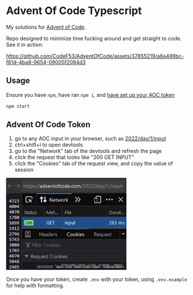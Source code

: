 # Advent Of Code Typescript
My solutions for [Advent of Code](https://adventofcode.com).

Repo designed to minimize time fucking around and get straight to code. See it in action:

https://github.com/CodeF53/AdventOfCode/assets/37855219/a6a489bc-f61d-4ba8-9654-09005f2084d3

## Usage
Ensure you have `npm`, have ran `npm i`, and [have set up your AOC token](#advent-of-code-token)

```bash
npm start
```

## Advent Of Code Token
1. go to any AOC input in your browser, such as [2022/day/1/input](https://adventofcode.com/2022/day/1/input)
2. <key>ctrl</key>+<key>shift</key>+<key>i</key> to open devtools
3. go to the "Network" tab of the devtools and refresh the page
4. click the request that looks like "200 GET INPUT"
5. click the "Cookies" tab of the request view, and copy the value of session

![an example of where you should be looking](./misc/advent_cookie_guide.webp)

Once you have your token, create `.env` with your token, using `.env.example` for help with formatting.

